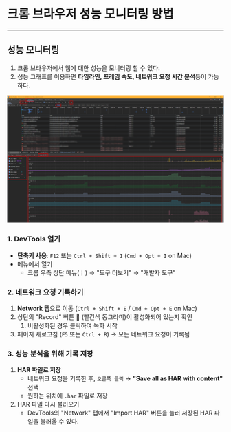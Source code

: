 # 크롬 브라우저 성능 모니터링 방법 

---

>

## 성능 모니터링 

1. 크롬 브라우저에서 웹에 대한 성능을 모니터링 할 수 있다. 
2. 성능 그래프를 이용하면 **타임라인, 프레임 속도, 네트워크 요청 시간 분석**등이 가능하다.

<img src="./images/크롬브라우저 성능 모니터링.png" width="1200">

### 1. DevTools 열기

- **단축키 사용**: `F12` 또는 `Ctrl + Shift + I` (`Cmd + Opt + I` on Mac)
- 메뉴에서 열기
  - 크롬 우측 상단 메뉴(⋮) → "도구 더보기" → "개발자 도구"

### 2. 네트워크 요청 기록하기

1. **Network 탭**으로 이동 (`Ctrl + Shift + E` / `Cmd + Opt + E` on Mac)
2. 상단의 "Record" 버튼 🔴 (빨간색 동그라미)이 활성화되어 있는지 확인
   1. 비활성화된 경우 클릭하여 녹화 시작
3. 페이지 새로고침 (`F5` 또는 `Ctrl + R`) → 모든 네트워크 요청이 기록됨

### 3. 성능 분석을 위해 기록 저장

1. **HAR 파일로 저장**
   - 네트워크 요청을 기록한 후, `오른쪽 클릭` → **"Save all as HAR with content"** 선택
   - 원하는 위치에 `.har` 파일로 저장
2. HAR 파일 다시 불러오기
   - DevTools의 "Network" 탭에서 "Import HAR" 버튼을 눌러 저장된 HAR 파일을 불러올 수 있다. 